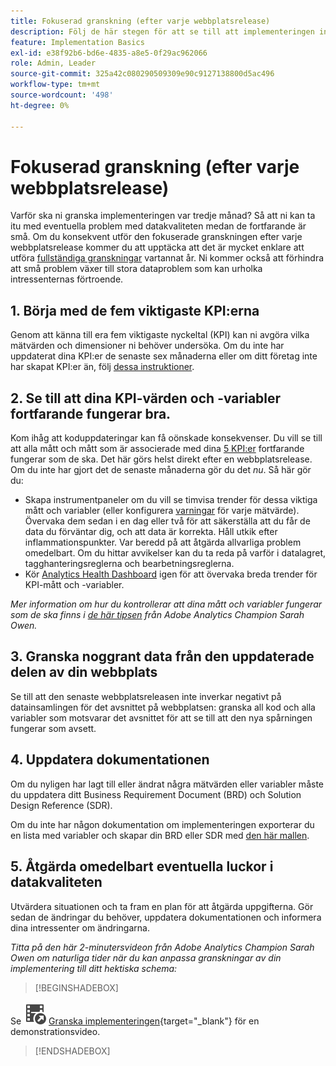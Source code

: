 ```yaml
---
title: Fokuserad granskning (efter varje webbplatsrelease)
description: Följ de här stegen för att se till att implementeringen inte är felfri och att den överensstämmer med dina nyckeltal.
feature: Implementation Basics
exl-id: e38f92b6-bd6e-4835-a8e5-0f29ac962066
role: Admin, Leader
source-git-commit: 325a42c080290509309e90c9127138800d5ac496
workflow-type: tm+mt
source-wordcount: '498'
ht-degree: 0%

---
```


# Fokuserad granskning (efter varje webbplatsrelease)

Varför ska ni granska implementeringen var tredje månad? Så att ni kan ta itu med eventuella problem med datakvaliteten medan de fortfarande är små. Om du konsekvent utför den fokuserade granskningen efter varje webbplatsrelease kommer du att upptäcka att det är mycket enklare att utföra [fullständiga granskningar](/help/implement/review/full-review.md) vartannat år. Ni kommer också att förhindra att små problem växer till stora dataproblem som kan urholka intressenternas förtroende.

## &#x200B;1. Börja med de fem viktigaste KPI:erna

Genom att känna till era fem viktigaste nyckeltal (KPI) kan ni avgöra vilka mätvärden och dimensioner ni behöver undersöka. Om du inte har uppdaterat dina KPI:er de senaste sex månaderna eller om ditt företag inte har skapat KPI:er än, följ [dessa instruktioner](/help/implement/review/define-kpis.md).

## &#x200B;2. Se till att dina KPI-värden och -variabler fortfarande fungerar bra.

Kom ihåg att koduppdateringar kan få oönskade konsekvenser. Du vill se till att alla mått och mått som är associerade med dina [5 KPI:er](/help/implement/review/define-kpis.md) fortfarande fungerar som de ska. Det här görs helst direkt efter en webbplatsrelease. Om du inte har gjort det de senaste månaderna gör du det *nu*. Så här gör du:

* Skapa instrumentpaneler om du vill se timvisa trender för dessa viktiga mått och variabler (eller konfigurera [varningar](/help/components/alerts/alerts-overview.md) för varje mätvärde). Övervaka dem sedan i en dag eller två för att säkerställa att du får de data du förväntar dig, och att data är korrekta. Håll utkik efter inflammationspunkter. Var beredd på att åtgärda allvarliga problem omedelbart. Om du hittar avvikelser kan du ta reda på varför i datalagret, tagghanteringsreglerna och bearbetningsreglerna.
* Kör [Analytics Health Dashboard](https://express.adobe.com/page/tnNQGNlfzta3b/) igen för att övervaka breda trender för KPI-mått och -variabler.

*Mer information om hur du kontrollerar att dina mått och variabler fungerar som de ska finns i [de här tipsen](https://experienceleaguecommunities.adobe.com/t5/adobe-analytics-discussions/my-five-best-tips-for-keeping-adobe-analytics-humming/td-p/388608) från Adobe Analytics Champion Sarah Owen.*

## &#x200B;3. Granska noggrant data från den uppdaterade delen av din webbplats

Se till att den senaste webbplatsreleasen inte inverkar negativt på datainsamlingen för det avsnittet på webbplatsen: granska all kod och alla variabler som motsvarar det avsnittet för att se till att den nya spårningen fungerar som avsett.

## &#x200B;4. Uppdatera dokumentationen

Om du nyligen har lagt till eller ändrat några mätvärden eller variabler måste du uppdatera ditt Business Requirement Document (BRD) och Solution Design Reference (SDR).

Om du inte har någon dokumentation om implementeringen exporterar du en lista med variabler och skapar din BRD eller SDR med [den här mallen](https://experienceleague.adobe.com/docs/analytics-learn/tutorials/implementation/implementation-basics/creating-a-business-requirements-document.html#implementation).

## &#x200B;5. Åtgärda omedelbart eventuella luckor i datakvaliteten

Utvärdera situationen och ta fram en plan för att åtgärda uppgifterna. Gör sedan de ändringar du behöver, uppdatera dokumentationen och informera dina intressenter om ändringarna.

*Titta på den här 2-minutersvideon från Adobe Analytics Champion Sarah Owen om naturliga tider när du kan anpassa granskningar av din implementering till ditt hektiska schema:*


>[!BEGINSHADEBOX]

Se ![VideoCheckedOut](/help/assets/icons/VideoCheckedOut.svg) [Granska implementeringen](https://video.tv.adobe.com/v/328340?quality=12&learn=on){target="_blank"} för en demonstrationsvideo.

>[!ENDSHADEBOX]


